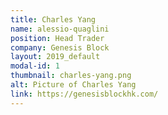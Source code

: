 ```yaml
---
title: Charles Yang
name: alessio-quaglini
position: Head Trader
company: Genesis Block
layout: 2019_default
modal-id: 1
thumbnail: charles-yang.png
alt: Picture of Charles Yang
link: https://genesisblockhk.com/
---
```


